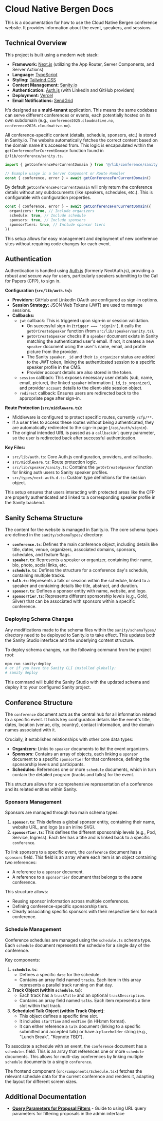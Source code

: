 # Cloud Native Bergen Docs

This is a documentation for how to use the Cloud Native Bergen conference website. It provides information about the event, speakers, and sessions.

## Technical Overview

This project is built using a modern web stack:

- **Framework:** [Next.js](https://nextjs.org/) (utilizing the App Router, Server Components, and Server Actions)
- **Language:** [TypeScript](https://www.typescriptlang.org/)
- **Styling:** [Tailwind CSS](https://tailwindcss.com/)
- **Content Management:** [Sanity.io](https://www.sanity.io/)
- **Authentication:** [Auth.js](https://authjs.dev/) (with LinkedIn and GitHub providers)
- **Deployment:** [Vercel](https://vercel.com/)
- **Email Notifications:** [SendGrid](https://sendgrid.com/)

It's designed as a **multi-tenant** application. This means the same codebase can serve different conferences or events, each potentially hosted on its own subdomain (e.g., `conference2025.cloudnative.no`, `conference2026.cloudnative.no`).

All conference-specific content (details, schedule, sponsors, etc.) is stored in Sanity.io. The website automatically fetches the correct content based on the domain name it's accessed from. This logic is encapsulated within the `getConferenceForCurrentDomain` function found in `@/lib/conference/sanity.ts`.

```typescript
import { getConferenceForCurrentDomain } from '@/lib/conference/sanity'

// Example usage in a Server Component or Route Handler
const { conference, error } = await getConferenceForCurrentDomain()
```

By default `getConferenceForCurrentDomain` will only return the conference details without any subdocuments (like speakers, schedules, etc.). This is configurable with configuration properties.

```typescript
const { conference, error } = await getConferenceForCurrentDomain({
  organizers: true, // Include organizers
  schedule: true, // Include schedule
  sponsors: true, // Include sponsors
  sponsorTiers: true, // Include sponsor tiers
})
```

This setup allows for easy management and deployment of new conference sites without requiring code changes for each event.

## Authentication

Authentication is handled using [Auth.js](https://authjs.dev/) (formerly NextAuth.js), providing a robust and secure way for users, particularly speakers submitting to the Call for Papers (CFP), to sign in.

**Configuration (`src/lib/auth.ts`):**

- **Providers:** GitHub and LinkedIn OAuth are configured as sign-in options.
- **Session Strategy:** JSON Web Tokens (JWT) are used to manage sessions.
- **Callbacks:**
  - `jwt` callback: This is triggered upon sign-in or session validation.
    - On successful sign-in (`trigger === 'signIn'`), it calls the `getOrCreateSpeaker` function (from `src/lib/speaker/sanity.ts`).
    - `getOrCreateSpeaker` checks if a `speaker` document exists in Sanity matching the authenticated user's email. If not, it creates a new `speaker` document using the user's name, email, and profile picture from the provider.
    - The Sanity `speaker._id` and their `is_organizer` status are added to the JWT token, linking the authenticated session to a specific speaker profile in the CMS.
    - Provider account details are also stored in the token.
  - `session` callback: This exposes necessary user details (sub, name, email, picture), the linked `speaker` information (`_id`, `is_organizer`), and provider `account` details to the client-side session object.
  - `redirect` callback: Ensures users are redirected back to the appropriate page after sign-in.

**Route Protection (`src/middleware.ts`):**

- Middleware is configured to protect specific routes, currently `/cfp/**`.
- If a user tries to access these routes without being authenticated, they are automatically redirected to the sign-in page (`/api/auth/signin`).
- The original intended URL is passed as a `callbackUrl` query parameter, so the user is redirected back after successful authentication.

**Key Files:**

- `src/lib/auth.ts`: Core Auth.js configuration, providers, and callbacks.
- `src/middleware.ts`: Route protection logic.
- `src/lib/speaker/sanity.ts`: Contains the `getOrCreateSpeaker` function for linking auth users to Sanity speaker profiles.
- `src/types/next-auth.d.ts`: Custom type definitions for the session object.

This setup ensures that users interacting with protected areas like the CFP are properly authenticated and linked to a corresponding speaker profile in the Sanity backend.

## Sanity Schema Structure

The content for the website is managed in Sanity.io. The core schema types are defined in the `sanity/schemaTypes/` directory:

- **`conference.ts`**: Defines the main conference object, including details like title, dates, venue, organizers, associated domains, sponsors, schedules, and feature flags.
- **`speaker.ts`**: Represents a speaker or organizer, containing their name, bio, photo, social links, etc.
- **`schedule.ts`**: Defines the structure for a conference day's schedule, containing multiple tracks.
- **`talk.ts`**: Represents a talk or session within the schedule, linked to a speaker and containing details like title, abstract, and duration.
- **`sponsor.ts`**: Defines a sponsor entity with name, website, and logo.
- **`sponsorTier.ts`**: Represents different sponsorship levels (e.g., Gold, Silver) that can be associated with sponsors within a specific conference.

### Deploying Schema Changes

Any modifications made to the schema files within the `sanity/schemaTypes/` directory need to be deployed to Sanity.io to take effect. This updates both the Sanity Studio interface and the underlying content structure.

To deploy schema changes, run the following command from the project root:

```bash
npm run sanity:deploy
# or if you have the Sanity CLI installed globally:
# sanity deploy
```

This command will build the Sanity Studio with the updated schema and deploy it to your configured Sanity project.

## Conference Structure

The `conference` document acts as the central hub for all information related to a specific event. It holds key configuration details like the event's title, dates, location (venue, city, country), contact information, and the domain names associated with it.

Crucially, it establishes relationships with other core data types:

- **Organizers:** Links to `speaker` documents to list the event organizers.
- **Sponsors:** Contains an array of objects, each linking a `sponsor` document to a specific `sponsorTier` for that conference, defining the sponsorship levels and participants.
- **Schedules:** References one or more `schedule` documents, which in turn contain the detailed program (tracks and talks) for the event.

This structure allows for a comprehensive representation of a conference and its related entities within Sanity.

### Sponsors Management

Sponsors are managed through two main schema types:

1. **`sponsor.ts`**: This defines a global sponsor entity, containing their name, website URL, and logo (as an inline SVG).
2. **`sponsorTier.ts`**: This defines the different sponsorship levels (e.g., Pod, Service, Ingress). Each tier has a title and is linked back to a specific `conference`.

To link sponsors to a specific event, the `conference` document has a `sponsors` field. This field is an array where each item is an object containing two references:

- A reference to a `sponsor` document.
- A reference to a `sponsorTier` document that belongs to the _same_ conference.

This structure allows:

- Reusing sponsor information across multiple conferences.
- Defining conference-specific sponsorship tiers.
- Clearly associating specific sponsors with their respective tiers for each conference.

### Schedule Management

Conference schedules are managed using the `schedule.ts` schema type. Each `schedule` document represents the schedule for a single day of the conference.

Key components:

1. **`schedule.ts`**:
   - Defines a specific `date` for the schedule.
   - Contains an array field named `tracks`. Each item in this array represents a parallel track running on that day.
2. **Track Object (within `schedule.ts`)**:
   - Each track has a `trackTitle` and an optional `trackDescription`.
   - Contains an array field named `talks`. Each item represents a time slot within that track.
3. **Scheduled Talk Object (within Track Object)**:
   - This object defines a specific time slot.
   - It includes `startTime` and `endTime` (in HH:mm format).
   - It can either reference a `talk` document (linking to a specific submitted and accepted talk) or have a `placeholder` string (e.g., "Lunch Break", "Keynote TBD").

To associate a schedule with an event, the `conference` document has a `schedules` field. This is an array that references one or more `schedule` documents. This allows for multi-day conferences by linking multiple `schedule` documents to a single `conference`.

The frontend component (`src/components/Schedule.tsx`) fetches the relevant schedule data for the current conference and renders it, adapting the layout for different screen sizes.

## Additional Documentation

- **[Query Parameters for Proposal Filters](./QUERY_PARAMETERS.md)** - Guide to using URL query parameters for filtering proposals in the admin interface
